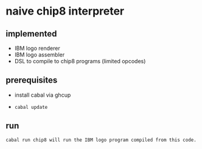 # naive chip8 interpreter

## implemented

- IBM logo renderer
- IBM logo assembler
- DSL to compile to chip8 programs (limited opcodes)


## prerequisites

- install cabal via ghcup
- ```
  cabal update
  ```


## run
```
cabal run chip8 will run the IBM logo program compiled from this code.
```
